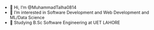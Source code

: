 - 👋 Hi, I’m @MuhammadTalha0814
- 👀 I’m interested in Software Development and Web Development and ML/Data Science
- 🌱 Studying B.Sc Software Engineering at UET LAHORE

<!---
MuhammadTalha0814/MuhammadTalha0814 is a ✨ special ✨ repository because its `README.md` (this file) appears on your GitHub profile.
You can click the Preview link to take a look at your changes.
--->
